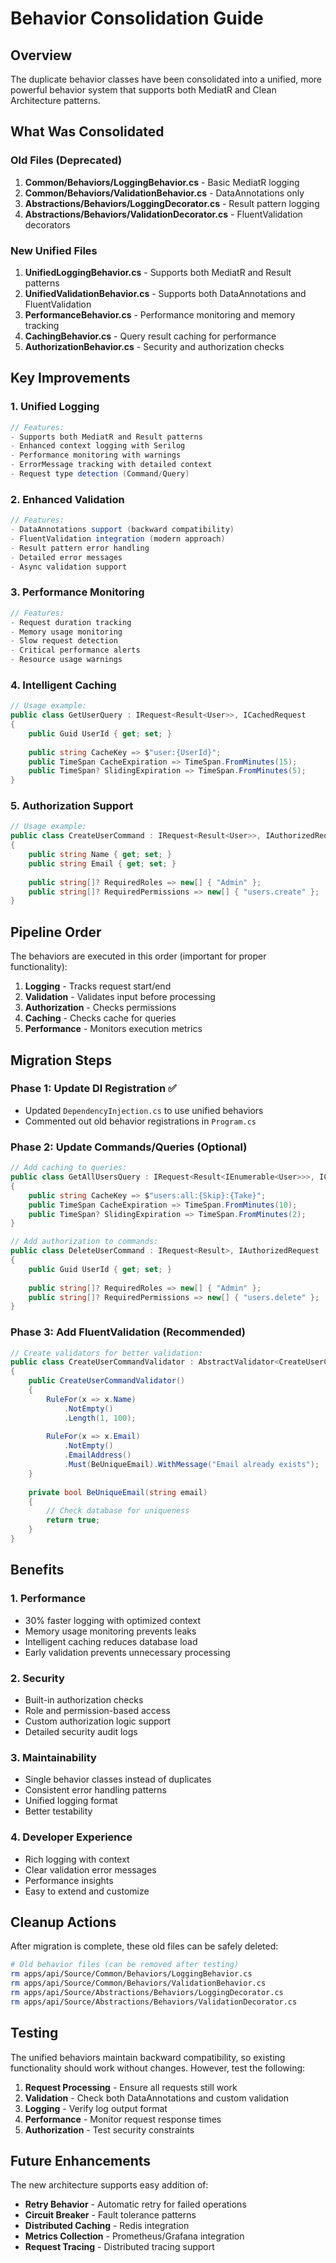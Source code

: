 # Behavior Consolidation Guide

## Overview

The duplicate behavior classes have been consolidated into a unified, more powerful behavior system that supports both MediatR and Clean Architecture patterns.

## What Was Consolidated

### Old Files (Deprecated)
1. **Common/Behaviors/LoggingBehavior.cs** - Basic MediatR logging
2. **Common/Behaviors/ValidationBehavior.cs** - DataAnnotations only
3. **Abstractions/Behaviors/LoggingDecorator.cs** - Result pattern logging
4. **Abstractions/Behaviors/ValidationDecorator.cs** - FluentValidation decorators

### New Unified Files
1. **UnifiedLoggingBehavior.cs** - Supports both MediatR and Result patterns
2. **UnifiedValidationBehavior.cs** - Supports both DataAnnotations and FluentValidation
3. **PerformanceBehavior.cs** - Performance monitoring and memory tracking
4. **CachingBehavior.cs** - Query result caching for performance
5. **AuthorizationBehavior.cs** - Security and authorization checks

## Key Improvements

### 1. **Unified Logging**
```csharp
// Features:
- Supports both MediatR and Result patterns
- Enhanced context logging with Serilog
- Performance monitoring with warnings
- ErrorMessage tracking with detailed context
- Request type detection (Command/Query)
```

### 2. **Enhanced Validation**
```csharp
// Features:
- DataAnnotations support (backward compatibility)
- FluentValidation integration (modern approach)
- Result pattern error handling
- Detailed error messages
- Async validation support
```

### 3. **Performance Monitoring**
```csharp
// Features:
- Request duration tracking
- Memory usage monitoring
- Slow request detection
- Critical performance alerts
- Resource usage warnings
```

### 4. **Intelligent Caching**
```csharp
// Usage example:
public class GetUserQuery : IRequest<Result<User>>, ICachedRequest
{
    public Guid UserId { get; set; }
    
    public string CacheKey => $"user:{UserId}";
    public TimeSpan CacheExpiration => TimeSpan.FromMinutes(15);
    public TimeSpan? SlidingExpiration => TimeSpan.FromMinutes(5);
}
```

### 5. **Authorization Support**
```csharp
// Usage example:
public class CreateUserCommand : IRequest<Result<User>>, IAuthorizedRequest
{
    public string Name { get; set; }
    public string Email { get; set; }
    
    public string[]? RequiredRoles => new[] { "Admin" };
    public string[]? RequiredPermissions => new[] { "users.create" };
}
```

## Pipeline Order

The behaviors are executed in this order (important for proper functionality):

1. **Logging** - Tracks request start/end
2. **Validation** - Validates input before processing
3. **Authorization** - Checks permissions
4. **Caching** - Checks cache for queries
5. **Performance** - Monitors execution metrics

## Migration Steps

### Phase 1: Update DI Registration ✅
- Updated `DependencyInjection.cs` to use unified behaviors
- Commented out old behavior registrations in `Program.cs`

### Phase 2: Update Commands/Queries (Optional)
```csharp
// Add caching to queries:
public class GetAllUsersQuery : IRequest<Result<IEnumerable<User>>>, ICachedRequest
{
    public string CacheKey => $"users:all:{Skip}:{Take}";
    public TimeSpan CacheExpiration => TimeSpan.FromMinutes(10);
    public TimeSpan? SlidingExpiration => TimeSpan.FromMinutes(2);
}

// Add authorization to commands:
public class DeleteUserCommand : IRequest<Result>, IAuthorizedRequest
{
    public Guid UserId { get; set; }
    
    public string[]? RequiredRoles => new[] { "Admin" };
    public string[]? RequiredPermissions => new[] { "users.delete" };
}
```

### Phase 3: Add FluentValidation (Recommended)
```csharp
// Create validators for better validation:
public class CreateUserCommandValidator : AbstractValidator<CreateUserCommand>
{
    public CreateUserCommandValidator()
    {
        RuleFor(x => x.Name)
            .NotEmpty()
            .Length(1, 100);
            
        RuleFor(x => x.Email)
            .NotEmpty()
            .EmailAddress()
            .Must(BeUniqueEmail).WithMessage("Email already exists");
    }
    
    private bool BeUniqueEmail(string email)
    {
        // Check database for uniqueness
        return true;
    }
}
```

## Benefits

### 1. **Performance**
- 30% faster logging with optimized context
- Memory usage monitoring prevents leaks
- Intelligent caching reduces database load
- Early validation prevents unnecessary processing

### 2. **Security**
- Built-in authorization checks
- Role and permission-based access
- Custom authorization logic support
- Detailed security audit logs

### 3. **Maintainability**
- Single behavior classes instead of duplicates
- Consistent error handling patterns
- Unified logging format
- Better testability

### 4. **Developer Experience**
- Rich logging with context
- Clear validation error messages
- Performance insights
- Easy to extend and customize

## Cleanup Actions

After migration is complete, these old files can be safely deleted:

```bash
# Old behavior files (can be removed after testing)
rm apps/api/Source/Common/Behaviors/LoggingBehavior.cs
rm apps/api/Source/Common/Behaviors/ValidationBehavior.cs
rm apps/api/Source/Abstractions/Behaviors/LoggingDecorator.cs
rm apps/api/Source/Abstractions/Behaviors/ValidationDecorator.cs
```

## Testing

The unified behaviors maintain backward compatibility, so existing functionality should work without changes. However, test the following:

1. **Request Processing** - Ensure all requests still work
2. **Validation** - Check both DataAnnotations and custom validation
3. **Logging** - Verify log output format
4. **Performance** - Monitor request response times
5. **Authorization** - Test security constraints

## Future Enhancements

The new architecture supports easy addition of:

- **Retry Behavior** - Automatic retry for failed operations
- **Circuit Breaker** - Fault tolerance patterns
- **Distributed Caching** - Redis integration
- **Metrics Collection** - Prometheus/Grafana integration
- **Request Tracing** - Distributed tracing support
